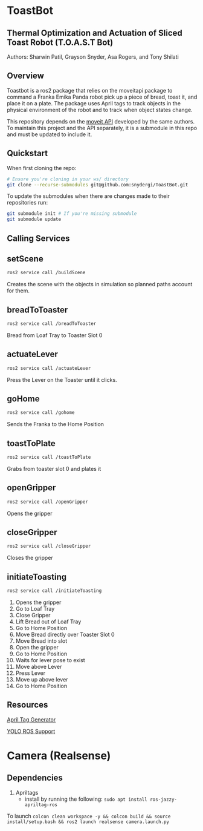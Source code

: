 # ToastBot
## Thermal Optimization and Actuation of Sliced Toast Robot (T.O.A.S.T Bot)
Authors: Sharwin Patil, Grayson Snyder, Asa Rogers, and Tony Shilati

## Overview
Toastbot is a ros2 package that relies on the moveitapi package to command a Franka Emika Panda robot pick up a piece of bread, toast it, and place it on a plate. The package uses April tags to track objects in the physical environment of the robot and to track when object states change.

This repository depends on the [moveit API](https://github.com/ME495-EmbeddedSystems/moveitapi-group5) developed by the same authors. To maintain this project and the API separately, it is a submodule in this repo and must be updated to include it.



## Quickstart

When first cloning the repo:
```bash
# Ensure you're cloning in your ws/ directory
git clone --recurse-submodules git@github.com:snydergi/ToastBot.git
```

To update the submodules when there are changes made to their repositories run:
```bash
git submodule init # If you're missing submodule
git submodule update
```

## Calling Services

## setScene
```bash
ros2 service call /buildScene
```
Creates the scene with the objects in simulation so planned paths account for them.

## breadToToaster
```bash
ros2 service call /breadToToaster
```
Bread from Loaf Tray to Toaster Slot 0

## actuateLever
```bash
ros2 service call /actuateLever
```
Press the Lever on the Toaster until it clicks.

## goHome
```bash
ros2 service call /gohome
```
Sends the Franka to the Home Position

## toastToPlate
```bash
ros2 service call /toastToPlate
```
Grabs from toaster slot 0 and plates it

## openGripper
```bash
ros2 service call /openGripper
```
Opens the gripper

## closeGripper
```bash
ros2 service call /closeGripper
```
Closes the gripper

## initiateToasting
```bash
ros2 service call /initiateToasting
```
1. Opens the gripper
2. Go to Loaf Tray
3. Close Gripper
4. Lift Bread out of Loaf Tray
5. Go to Home Position
6. Move Bread directly over Toaster Slot 0
7. Move Bread into slot
8. Open the gripper
9. Go to Home Position
10. Waits for lever pose to exist
11. Move above Lever
12. Press Lever
13. Move up above lever
14. Go to Home Position

## Resources
[April Tag Generator](https://chaitanyantr.github.io/apriltag.html)

[YOLO ROS Support](https://github.com/mgonzs13/yolo_ros)


# Camera (Realsense)
## Dependencies
1. Apriltags
    - install by running the following:
    `sudo apt install ros-jazzy-apriltag-ros`

To launch
`colcon clean workspace -y && colcon build && source install/setup.bash && ros2 launch realsense camera.launch.py`
